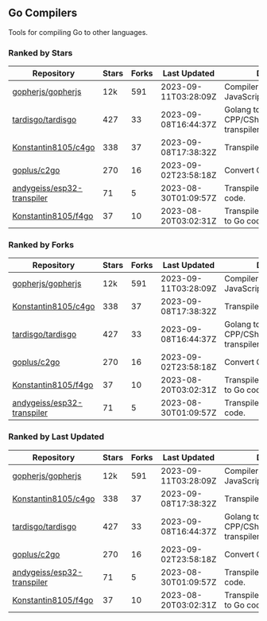 ## Go Compilers

Tools for compiling Go to other languages.

### Ranked by Stars

| Repository | Stars | Forks | Last Updated | Description | 
|------------|-------|-------|--------------|-------------|
| [gopherjs/gopherjs](https://github.com/gopherjs/gopherjs) | 12k | 591 | 2023-09-11T03:28:09Z |  Compiler from Go to JavaScript. |
| [tardisgo/tardisgo](https://github.com/tardisgo/tardisgo) | 427 | 33 | 2023-09-08T16:44:37Z |  Golang to Haxe to CPP/CSharp/Java/JavaScript transpiler. |
| [Konstantin8105/c4go](https://github.com/Konstantin8105/c4go) | 338 | 37 | 2023-09-08T17:38:32Z |  Transpile C code to Go code. |
| [goplus/c2go](https://github.com/goplus/c2go) | 270 | 16 | 2023-09-02T23:58:18Z |  Convert C code to Go code. |
| [andygeiss/esp32-transpiler](https://github.com/andygeiss/esp32-transpiler) | 71 | 5 | 2023-08-30T01:09:57Z |  Transpile Go into Arduino code. |
| [Konstantin8105/f4go](https://github.com/Konstantin8105/f4go) | 37 | 10 | 2023-08-20T03:02:31Z |  Transpile FORTRAN 77 code to Go code. |

### Ranked by Forks

| Repository | Stars | Forks | Last Updated | Description | 
|------------|-------|-------|--------------|-------------|
| [gopherjs/gopherjs](https://github.com/gopherjs/gopherjs) | 12k | 591 | 2023-09-11T03:28:09Z |  Compiler from Go to JavaScript. |
| [Konstantin8105/c4go](https://github.com/Konstantin8105/c4go) | 338 | 37 | 2023-09-08T17:38:32Z |  Transpile C code to Go code. |
| [tardisgo/tardisgo](https://github.com/tardisgo/tardisgo) | 427 | 33 | 2023-09-08T16:44:37Z |  Golang to Haxe to CPP/CSharp/Java/JavaScript transpiler. |
| [goplus/c2go](https://github.com/goplus/c2go) | 270 | 16 | 2023-09-02T23:58:18Z |  Convert C code to Go code. |
| [Konstantin8105/f4go](https://github.com/Konstantin8105/f4go) | 37 | 10 | 2023-08-20T03:02:31Z |  Transpile FORTRAN 77 code to Go code. |
| [andygeiss/esp32-transpiler](https://github.com/andygeiss/esp32-transpiler) | 71 | 5 | 2023-08-30T01:09:57Z |  Transpile Go into Arduino code. |

### Ranked by Last Updated

| Repository | Stars | Forks | Last Updated | Description | 
|------------|-------|-------|--------------|-------------|
| [gopherjs/gopherjs](https://github.com/gopherjs/gopherjs) | 12k | 591 | 2023-09-11T03:28:09Z |  Compiler from Go to JavaScript. |
| [Konstantin8105/c4go](https://github.com/Konstantin8105/c4go) | 338 | 37 | 2023-09-08T17:38:32Z |  Transpile C code to Go code. |
| [tardisgo/tardisgo](https://github.com/tardisgo/tardisgo) | 427 | 33 | 2023-09-08T16:44:37Z |  Golang to Haxe to CPP/CSharp/Java/JavaScript transpiler. |
| [goplus/c2go](https://github.com/goplus/c2go) | 270 | 16 | 2023-09-02T23:58:18Z |  Convert C code to Go code. |
| [andygeiss/esp32-transpiler](https://github.com/andygeiss/esp32-transpiler) | 71 | 5 | 2023-08-30T01:09:57Z |  Transpile Go into Arduino code. |
| [Konstantin8105/f4go](https://github.com/Konstantin8105/f4go) | 37 | 10 | 2023-08-20T03:02:31Z |  Transpile FORTRAN 77 code to Go code. |

